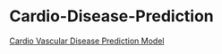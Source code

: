 # Cardio-Disease-Prediction
 [Cardio Vascular Disease Prediction Model](https://github.com/omi-singh17/Cardio-Disease-Prediction/blob/main/Project%20Report%20and%20Presentation/Project%20Report.pdf)
